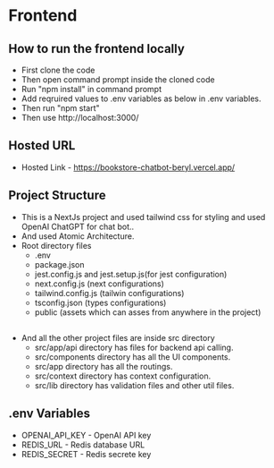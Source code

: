 # Frontend

## How to run the frontend locally

- First clone the code
- Then open command prompt inside the cloned code
- Run "npm install" in command prompt
- Add reqruired values to .env variables as below in .env variables.
- Then run "npm start"
- Then use http://localhost:3000/

## Hosted URL

- Hosted Link - https://bookstore-chatbot-beryl.vercel.app/

## Project Structure

- This is a NextJs project and used tailwind css for styling and used OpenAI ChatGPT for chat bot..
- And used Atomic Architecture.
- Root directory files
  - .env
  - package.json
  - jest.config.js and jest.setup.js(for jest configuration)
  - next.config.js (next configurations)
  - tailwind.config.js (tailwin configurations)
  - tsconfig.json (types configurations)
  - public (assets which can asses from anywhere in the project)

##

- And all the other project files are inside src directory
  - src/app/api directory has files for backend api calling.
  - src/components directory has all the UI components.
  - src/app directory has all the routings.
  - src/context directory has context configuration.
  - src/lib directory has validation files and other util files.

## .env Variables

- OPENAI_API_KEY - OpenAI API key
- REDIS_URL - Redis database URL
- REDIS_SECRET - Redis secrete key
